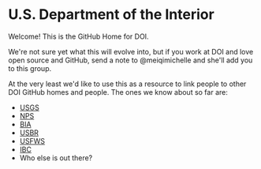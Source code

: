 U.S. Department of the Interior
==========

Welcome! This is the GitHub Home for DOI.

We're not sure yet what this will evolve into, but if you work at DOI and love open source and GitHub, send a note to @meiqimichelle and she'll add you to this group.

At the very least we'd like to use this as a resource to link people to other DOI GitHub homes and people. The ones we know about so far are:

+ [USGS](https://github.com/usgs)
+ [NPS](https://github.com/nationalparkservice)
+ [BIA](https://github.com/usindianaffairs)
+ [USBR](https://github.com/usbr)
+ [USFWS](https://github.com/USFWS)
+ [IBC](https://github.com/USIBC)
+ Who else is out there?
